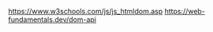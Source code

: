 https://www.w3schools.com/js/js_htmldom.asp
https://web-fundamentals.dev/dom-api

<!--stackedit_data:
eyJoaXN0b3J5IjpbMTU2MzUyNzE1MV19
-->